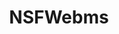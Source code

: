 ---
title: NSFWebms
crosslinks:
- livven
- MissBanana
- PornStarletHQ
- me_irl
- fuckintits
- JavDownloadCenter
---